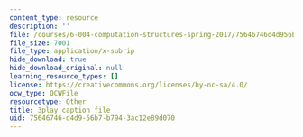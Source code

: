 ```yaml
---
content_type: resource
description: ''
file: /courses/6-004-computation-structures-spring-2017/75646746d4d956b7b7943ac12e89d070_iQR_6f5Jdns.vtt
file_size: 7001
file_type: application/x-subrip
hide_download: true
hide_download_original: null
learning_resource_types: []
license: https://creativecommons.org/licenses/by-nc-sa/4.0/
ocw_type: OCWFile
resourcetype: Other
title: 3play caption file
uid: 75646746-d4d9-56b7-b794-3ac12e89d070
---
```

